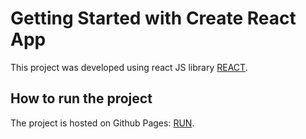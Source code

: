 # Getting Started with Create React App

This project was developed using react JS library [REACT](https://en.reactjs.org/).

## How to run the project

The project is hosted on Github Pages: [RUN](https://millerarocha.github.io/macheight-test/).


